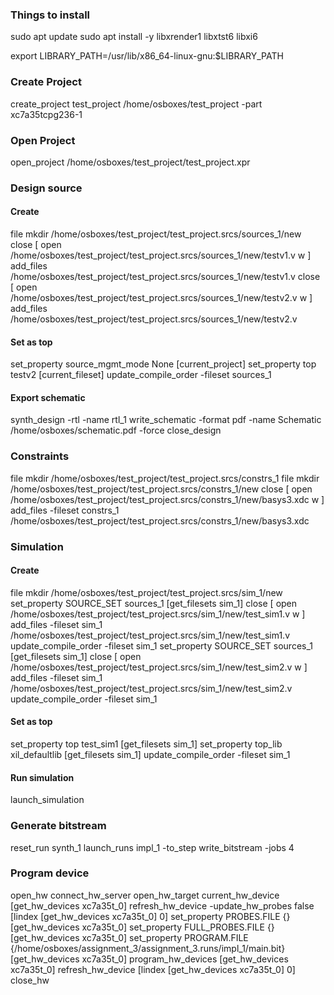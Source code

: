 ### Things to install
sudo apt update
sudo apt install -y libxrender1 libxtst6 libxi6 

export LIBRARY_PATH=/usr/lib/x86_64-linux-gnu:$LIBRARY_PATH

### Create Project
create_project test_project /home/osboxes/test_project -part xc7a35tcpg236-1

### Open Project
open_project /home/osboxes/test_project/test_project.xpr

### Design source
#### Create
file mkdir /home/osboxes/test_project/test_project.srcs/sources_1/new
close [ open /home/osboxes/test_project/test_project.srcs/sources_1/new/testv1.v w ]
add_files /home/osboxes/test_project/test_project.srcs/sources_1/new/testv1.v
close [ open /home/osboxes/test_project/test_project.srcs/sources_1/new/testv2.v w ]
add_files /home/osboxes/test_project/test_project.srcs/sources_1/new/testv2.v

#### Set as top
set_property source_mgmt_mode None [current_project]
set_property top testv2 [current_fileset]
update_compile_order -fileset sources_1

#### Export schematic
synth_design -rtl -name rtl_1
write_schematic -format pdf -name Schematic /home/osboxes/schematic.pdf -force
close_design

### Constraints
file mkdir /home/osboxes/test_project/test_project.srcs/constrs_1
file mkdir /home/osboxes/test_project/test_project.srcs/constrs_1/new
close [ open /home/osboxes/test_project/test_project.srcs/constrs_1/new/basys3.xdc w ]
add_files -fileset constrs_1 /home/osboxes/test_project/test_project.srcs/constrs_1/new/basys3.xdc

### Simulation
#### Create
file mkdir /home/osboxes/test_project/test_project.srcs/sim_1/new
set_property SOURCE_SET sources_1 [get_filesets sim_1]
close [ open /home/osboxes/test_project/test_project.srcs/sim_1/new/test_sim1.v w ]
add_files -fileset sim_1 /home/osboxes/test_project/test_project.srcs/sim_1/new/test_sim1.v
update_compile_order -fileset sim_1
set_property SOURCE_SET sources_1 [get_filesets sim_1]
close [ open /home/osboxes/test_project/test_project.srcs/sim_1/new/test_sim2.v w ]
add_files -fileset sim_1 /home/osboxes/test_project/test_project.srcs/sim_1/new/test_sim2.v
update_compile_order -fileset sim_1

#### Set as top
set_property top test_sim1 [get_filesets sim_1]
set_property top_lib xil_defaultlib [get_filesets sim_1]
update_compile_order -fileset sim_1

#### Run simulation
launch_simulation

### Generate bitstream
reset_run synth_1
launch_runs impl_1 -to_step write_bitstream -jobs 4

### Program device
open_hw
connect_hw_server
open_hw_target
current_hw_device [get_hw_devices xc7a35t_0]
refresh_hw_device -update_hw_probes false [lindex [get_hw_devices xc7a35t_0] 0]
set_property PROBES.FILE {} [get_hw_devices xc7a35t_0]
set_property FULL_PROBES.FILE {} [get_hw_devices xc7a35t_0]
set_property PROGRAM.FILE {/home/osboxes/assignment_3/assignment_3.runs/impl_1/main.bit} [get_hw_devices xc7a35t_0]
program_hw_devices [get_hw_devices xc7a35t_0]
refresh_hw_device [lindex [get_hw_devices xc7a35t_0] 0]
close_hw